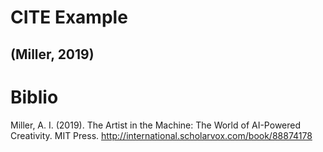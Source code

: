 ﻿
# CITE Example

## (Miller, 2019)

# Biblio 

Miller, A. I. (2019). The Artist in the Machine: The World of AI-Powered Creativity. MIT Press. http://international.scholarvox.com/book/88874178